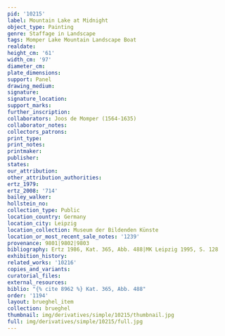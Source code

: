 ```yaml
---
pid: '10215'
label: Mountain Lake at Midnight
object_type: Painting
genre: Staffage in Landscape
tags: Momper Lake Mountain Landscape Boat
realdate: 
height_cm: '61'
width_cm: '97'
diameter_cm: 
plate_dimensions: 
support: Panel
drawing_medium: 
signature: 
signature_location: 
support_marks: 
further_inscription: 
collaborators: Joos de Momper (1564-1635)
collaborator_notes: 
collectors_patrons: 
print_type: 
print_notes: 
printmaker: 
publisher: 
states: 
our_attribution: 
other_attribution_authorities: 
ertz_1979: 
ertz_2008: '714'
bailey_walker: 
hollstein_no: 
collection_type: Public
location_country: Germany
location_city: Leipzig
location_collection: Museum der Bildenden Künste
location_or_most_recent_sale_notes: '1239'
provenance: 9801|9802|9803
bibliography: Ertz 1986, Kat. 365, Abb. 488|MK Leipzig 1995, S. 128
exhibition_history: 
related_works: '10216'
copies_and_variants: 
curatorial_files: 
external_resources: 
biblio: "{% cite 8962 %} Kat. 365, Abb. 488"
order: '1194'
layout: brueghel_item
collection: brueghel
thumbnail: img/derivatives/simple/10215/thumbnail.jpg
full: img/derivatives/simple/10215/full.jpg
---
```

